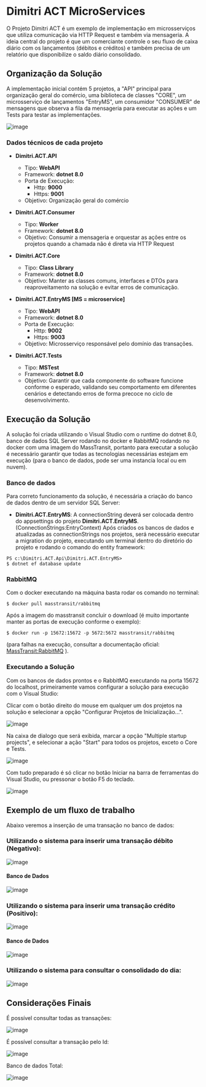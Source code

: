 # Dimitri ACT MicroServices

O Projeto Dimitri ACT é um exemplo de implementação em microsserviços que utiliza comunicação via HTTP Request e também via mensageria. A ideia central do projeto é que um comerciante controle o seu fluxo de caixa diário com os
lançamentos (débitos e créditos) e também precisa de um relatório que disponibilize o saldo diário consolidado.

## Organização da Solução
A implementação inicial contém 5 projetos, a "API" principal para organização geral do comércio, uma biblioteca de classes "CORE", um microsserviço de lançamentos "EntryMS", um consumidor "CONSUMER" de mensagens que observa a fila da mensageria para executar as ações e um Tests para testar as implementações.

![image](https://github.com/user-attachments/assets/8450086f-353f-44e8-b079-64c3a5ead6fc)

### Dados técnicos de cada projeto

- **Dimitri.ACT.API**
  - Tipo: **WebAPI**
  - Framework: **dotnet 8.0**
  - Porta de Execução:
    - Http: **9000**
    - Https: **9001**
  - Objetivo: Organização geral do comércio

- **Dimitri.ACT.Consumer**
  - Tipo: **Worker**
  - Framework: **dotnet 8.0**
  - Objetivo: Consumir a mensageria e orquestar as ações entre os projetos quando a chamada não é direta via HTTP Request

- **Dimitri.ACT.Core**
  - Tipo: **Class Library**
  - Framework: **dotnet 8.0**
  - Objetivo: Manter as classes comuns, interfaces e DTOs para reaproveitamento na solução e evitar erros de comunicação.

- **Dimitri.ACT.EntryMS [MS = microservice]**
  - Tipo: **WebAPI**
  - Framework: **dotnet 8.0**
  - Porta de Execução:
    - Http: **9002**
    - Https: **9003**
  - Objetivo: Microsserviço responsável pelo domínio das transações.

- **Dimitri.ACT.Tests**
  - Tipo: **MSTest**
  - Framework: **dotnet 8.0**
  - Objetivo: Garantir que cada componente do software funcione conforme o esperado, validando seu comportamento em diferentes cenários e detectando erros de forma precoce no ciclo de desenvolvimento.

## Execução da Solução
A solução foi criada utilizando o Visual Studio com o runtime do dotnet 8.0, banco de dados SQL Server rodando no docker e RabbitMQ rodando no docker com uma imagem do MassTransit, portanto para executar a solução é necessário garantir que todas as tecnologias necessárias estejam em execução (para o banco de dados, pode ser uma instancia local ou em nuvem).

### Banco de dados
Para correto funcionamento da solução, é necessária a criação do banco de dados dentro de um servidor SQL Server:

- **Dimitri.ACT.EntryMS**: A connectionString deverá ser colocada dentro do appsettings do projeto **Dimitri.ACT.EntryMS**. (ConnectionStrings:EntryContext)
Após criados os bancos de dados e atualizadas as connectionStrings nos projetos, será necessário executar a migration do projeto, executando um terminal dentro do diretório do projeto e rodando o comando do entity framework:

```shell
PS c:\Dimitri.ACT.Api\Dimitri.ACT.EntryMS>
$ dotnet ef database update
```

### RabbitMQ

Com o docker executando na máquina basta rodar os comando no terminal:

```shell
$ docker pull masstransit/rabbitmq
```

Após a imagem do masstransit concluir o download (é muito importante manter as portas de execução conforme o exemplo):

```shell
$ docker run -p 15672:15672 -p 5672:5672 masstransit/rabbitmq
```

(para falhas na execução, consultar a documentação oficial: [MassTransit:RabbitMQ](https://masstransit.io/quick-starts/rabbitmq) ).

### Executando a Solução
Com os bancos de dados prontos e o RabbitMQ executando na porta 15672 do localhost, primeiramente vamos configurar a solução para execução com o Visual Studio:

Clicar com o botão direito do mouse em qualquer um dos projetos na solução e selecionar a opção "Configurar Projetos de Inicialização...".

![image](https://github.com/user-attachments/assets/ee2ef3a9-bc83-45da-a8c4-1a0008e4d6e9)

Na caixa de dialogo que será exibida, marcar a opção "Multiple startup projects", e selecionar a ação "Start" para todos os projetos, exceto o Core e Tests.

![image](https://github.com/user-attachments/assets/c17ed23e-b5aa-4d47-aa87-2898746de9be)

Com tudo preparado é só clicar no botão Iniciar na barra de ferramentas do Visual Studio, ou pressonar o botão F5 do teclado.

![image](https://github.com/user-attachments/assets/29debecc-72a3-43c1-a2e4-46e0cf5b837b)

## Exemplo de um fluxo de trabalho

Abaixo veremos a inserção de uma transação no banco de dados:

### Utilizando o sistema para inserir uma transação débito (Negativo):

![image](https://github.com/user-attachments/assets/cc12588d-f688-43b3-8e13-9464c2f625a7)

#### Banco de Dados

![image](https://github.com/user-attachments/assets/bf5ac74e-460f-4bd0-b566-bda172412c90)

### Utilizando o sistema para inserir uma transação crédito (Positivo):

![image](https://github.com/user-attachments/assets/f797dd35-60f1-4fde-90cb-72921a35e7ac)

#### Banco de Dados

![image](https://github.com/user-attachments/assets/1b7ee21b-f033-4d8f-b204-ced8388841fa)

### Utilizando o sistema para consultar o consolidado do dia:

![image](https://github.com/user-attachments/assets/051c3f49-fb7c-4f17-bde4-51a8a60d64c2)

## Considerações Finais

É possível consultar todas as transações:

![image](https://github.com/user-attachments/assets/634078c4-8c0d-4045-8252-e9b7d7fc46b1)

É possível consultar a transação pelo Id:

![image](https://github.com/user-attachments/assets/5de412be-dee4-4b83-ac8c-8f00dd5d91c4)

Banco de dados Total:

![image](https://github.com/user-attachments/assets/b4a146fd-7682-43f3-bd05-5ca61a50fb02)

